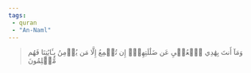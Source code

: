 ```yaml
---
tags: 
 - quran 
 - "An-Naml"
---
```


> وَمَآ أَنتَ بِهَٰدِي ٱلۡعُمۡيِ عَن ضَلَٰلَتِهِمۡۖ إِن تُسۡمِعُ إِلَّا مَن يُؤۡمِنُ بِـَٔايَٰتِنَا فَهُم مُّسۡلِمُونَ
